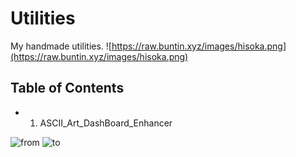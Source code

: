 # Utilities

My handmade utilities.
![https://raw.buntin.xyz/images/hisoka.png](https://raw.buntin.xyz/images/hisoka.png)

## Table of Contents

- 1. ASCII_Art_DashBoard_Enhancer

![from](https://raw.buntin.xyz/images/from.png)
![to](https://raw.buntin.xyz/images/to.png)
